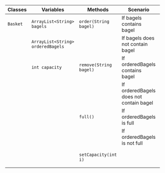 
| Classes  | Variables                         | Methods                | Scenario                                | Outcomes            |
|----------|-----------------------------------|------------------------|-----------------------------------------|---------------------|
| `Basket` | `ArrayList<String> bagels`        | `order(String bagel)`  | If bagels contains bagel                | Return true         |
|          | `ArrayList<String> orderedBagels` |                        | If bagels does not contain bagel        | Return false        |
|          | `int capacity`                    | `remove(String bagel)` | If orderedBagels contains bagel         | Return true         |
|          |                                   |                        | If orderedBagels does not contain bagel | Return false        |
|          |                                   | `full()`               | If orderedBagels is full                | Return true         |
|          |                                   |                        | If orderedBagels is not full            | Return false        |
|          |                                   | `setCapacity(int i)`   |                                         | Capacity is changed |